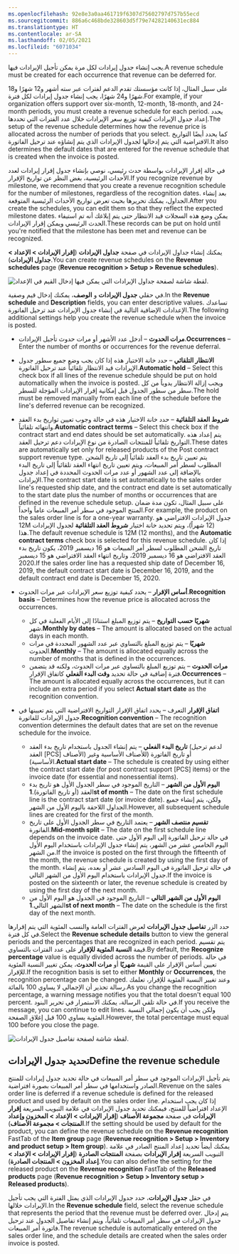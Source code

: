 ```yaml
---
ms.openlocfilehash: 92e8e3a0aa461719f6307d75602797d757b55ecd
ms.sourcegitcommit: 886a6c468bde328603d5f79e74282140631ec884
ms.translationtype: HT
ms.contentlocale: ar-SA
ms.lasthandoff: 02/05/2021
ms.locfileid: "6071034"
---
```

<span data-ttu-id="05d61-101">يجب إنشاء جدول إيرادات لكل مرة يمكن تأجيل الإيرادات فيها.</span><span class="sxs-lookup"><span data-stu-id="05d61-101">A revenue schedule must be created for each occurrence that revenue can be deferred for.</span></span> 

<span data-ttu-id="05d61-102">على سبيل المثال، إذا كانت مؤسستك تقدم الدعم لفترات عبر سته أشهر و12 شهرًا و18 شهرًا و24 شهرًا، يجب إنشاء جدول إيرادات لكل فترة.</span><span class="sxs-lookup"><span data-stu-id="05d61-102">For example, if your organization offers support over six-month, 12-month, 18-month, and 24-month periods, you must create a revenue schedule for each period.</span></span> <span data-ttu-id="05d61-103">يحدد إعداد جدول الإيرادات كيفية توزيع سعر الإيرادات خلال عدد الفترات التي تحددها.</span><span class="sxs-lookup"><span data-stu-id="05d61-103">The setup of the revenue schedule determines how the revenue price is allocated across the number of periods that you select.</span></span> <span data-ttu-id="05d61-104">كما يحدد أيضًا التواريخ الافتراضية التي يتم إدخالها لجدول الإيرادات الذي يتم إنشاؤه عند ترحيل الفاتورة.</span><span class="sxs-lookup"><span data-stu-id="05d61-104">It also determines the default dates that are entered for the revenue schedule that is created when the invoice is posted.</span></span>

<span data-ttu-id="05d61-105">في حالة إقرار الإيرادات بواسطة حدث رئيسي، نوصي بإنشاء جدول إقرار إيرادات لعدد الأحداث الرئيسية، بغض النظر عن تواريخ الإقرار.</span><span class="sxs-lookup"><span data-stu-id="05d61-105">If you recognize revenue by milestone, we recommend that you create a revenue recognition schedule for the number of milestones, regardless of the recognition dates.</span></span> <span data-ttu-id="05d61-106">بعد إنشاء الجداول، يمكنك تحريرها بحيث تعرض تواريخ الأحداث الرئيسية المتوقعة.</span><span class="sxs-lookup"><span data-stu-id="05d61-106">After you create the schedules, you can edit them so that they reflect the expected milestone dates.</span></span> <span data-ttu-id="05d61-107">يمكن وضع هذه السجلات قيد الانتظار حتى يتم إبلاغك أنه تم استيفاء الحدث الرئيسي ويمكن إقرار الإيرادات.</span><span class="sxs-lookup"><span data-stu-id="05d61-107">These records can be put on hold until you're notified that the milestone has been met and revenue can be recognized.</span></span>

<span data-ttu-id="05d61-108">يمكنك إنشاء جداول الإيرادات في صفحة **جداول الإيرادات** (**إقرار الإيرادات > الإعداد > جداول الإيرادات**).</span><span class="sxs-lookup"><span data-stu-id="05d61-108">You can create revenue schedules on the **Revenue schedules** page (**Revenue recognition > Setup > Revenue schedules**).</span></span>

![لقطة شاشة لصفحة جداول الإيرادات التي يمكن فيها إدخال القيم في الإعداد.](../media/revenue-schedules.png)

<span data-ttu-id="05d61-110">في حقلي **جدول الإيرادات** و **الوصف**، يمكنك إدخال قيم وصفية.</span><span class="sxs-lookup"><span data-stu-id="05d61-110">In the **Revenue schedule** and **Description** fields, you can enter descriptive values.</span></span> <span data-ttu-id="05d61-111">تساعدك الإعدادات الإضافية التالية في إنشاء جدول الإيرادات عند ترحيل الفاتورة.</span><span class="sxs-lookup"><span data-stu-id="05d61-111">The following additional settings help you create the revenue schedule when the invoice is posted.</span></span>

- <span data-ttu-id="05d61-112">**مرات الحدوث** – أدخل عدد الأشهر أو مرات حدوث تأجيل الإيرادات.</span><span class="sxs-lookup"><span data-stu-id="05d61-112">**Occurrences** – Enter the number of months or occurrences for the revenue deferral.</span></span>
- <span data-ttu-id="05d61-113">**الانتظار التلقائي** – حدد خانة الاختيار هذه إذا كان يجب وضع جميع سطور جدول الإيرادات قيد الانتظار تلقائياً عند ترحيل الفاتورة.</span><span class="sxs-lookup"><span data-stu-id="05d61-113">**Automatic hold** – Select this check box if all lines of the revenue schedule should be put on hold automatically when the invoice is posted.</span></span> <span data-ttu-id="05d61-114">ويجب إزالة الانتظار يدوياً من كل سطر من سطور الجدول قبل إمكانية إقرار الإيرادات المؤجلة للسطر.</span><span class="sxs-lookup"><span data-stu-id="05d61-114">The hold must be removed manually from each line of the schedule before the line's deferred revenue can be recognized.</span></span>
- <span data-ttu-id="05d61-115">**شروط العقد التلقائية** – حدد خانة الاختيار هذه في حالة وجوب تعيين تواريخ بدء العقد وانتهائه تلقائياً.</span><span class="sxs-lookup"><span data-stu-id="05d61-115">**Automatic contract terms** – Select this check box if the contract start and end dates should be set automatically.</span></span> <span data-ttu-id="05d61-116">يتم إعداد هذه التواريخ تلقائياً للمنتجات الصادرة من نوع الإيرادات دعم ترحيل العقد.</span><span class="sxs-lookup"><span data-stu-id="05d61-116">These dates are automatically set only for released products of the Post contract support revenue type.</span></span> <span data-ttu-id="05d61-117">يتم تعيين تاريخ بدء العقد تلقائياً إلى تاريخ الشحن المطلوب لسطر أمر المبيعات، ويتم تعيين تاريخ انتهاء العقد تلقائياً إلى تاريخ البدء بالإضافة إلى عدد الشهور أو عدد مرات الحدوث المحددة في إعداد جدول الإيرادات.</span><span class="sxs-lookup"><span data-stu-id="05d61-117">The contract start date is set automatically to the sales order line's requested ship date, and the contract end date is set automatically to the start date plus the number of months or occurrences that are defined in the revenue schedule setup.</span></span> <span data-ttu-id="05d61-118">على سبيل المثال، تكون مدة ضمان المنتج الموجود في سطر أمر المبيعات عاماً واحداً.</span><span class="sxs-lookup"><span data-stu-id="05d61-118">For example, the product on the sales order line is for a one-year warranty.</span></span> <span data-ttu-id="05d61-119">جدول الإيرادات الافتراضي هو 12M ‏(12 شهراً)، ويتم تحديد خانة اختيار **شروط العقد التلقائية** لجدول الإيرادات هذا.</span><span class="sxs-lookup"><span data-stu-id="05d61-119">The default revenue schedule is 12M (12 months), and the **Automatic contract terms** check box is selected for this revenue schedule.</span></span> <span data-ttu-id="05d61-120">إذا كان تاريخ الشحن المطلوب لسطر أمر المبيعات هو 16 ديسمبر 2019، يكون تاريخ بدء العقد الافتراضي هو 16 ديسمبر 2019، وتاريخ انتهاء العقد الافتراضي هو 15 ديسمبر 2020.</span><span class="sxs-lookup"><span data-stu-id="05d61-120">If the sales order line has a requested ship date of December 16, 2019, the default contract start date is December 16, 2019, and the default contract end date is December 15, 2020.</span></span>
- <span data-ttu-id="05d61-121">**أساس الإقرار** – يحدد كيفية توزيع سعر الإيرادات عبر مرات الحدوث.</span><span class="sxs-lookup"><span data-stu-id="05d61-121">**Recognition basis** – Determines how the revenue price is allocated across the occurrences.</span></span>
    - <span data-ttu-id="05d61-122">**شهريًا حسب التواريخ** – يتم توزيع المبلغ استنادًا إلى الأيام الفعلية في كل شهر.</span><span class="sxs-lookup"><span data-stu-id="05d61-122">**Monthly by dates** – The amount is allocated based on the actual days in each month.</span></span>
    - <span data-ttu-id="05d61-123">**شهريًا** – يتم توزيع المبلغ بالتساوي عبر عدد الشهور المحددة في مرات الحدوث.</span><span class="sxs-lookup"><span data-stu-id="05d61-123">**Monthly** – The amount is allocated equally across the number of months that is defined in the occurrences.</span></span>
    - <span data-ttu-id="05d61-124">**مرات الحدوث** – يتم توزيع المبلغ بالتساوي عبر مرات الحدوث، ولكنه قد يتضمن فترة إضافية في حالة تحديد **وقت البدء الفعلي** كاتفاق الإقرار.</span><span class="sxs-lookup"><span data-stu-id="05d61-124">**Occurrences** – The amount is allocated equally across the occurrences, but it can include an extra period if you select **Actual start date** as the recognition convention.</span></span>
    
- <span data-ttu-id="05d61-125">**اتفاق الإقرار** التعرف – يحدد اتفاق الإقرار التواريخ الافتراضية التي يتم تعيينها في جدول الإيرادات للفاتورة.</span><span class="sxs-lookup"><span data-stu-id="05d61-125">**Recognition convention** – The recognition convention determines the default dates that are set on the revenue schedule for the invoice.</span></span>
    - <span data-ttu-id="05d61-126">**تاريخ البدء الفعلي** – يتم إنشاء الجدول باستخدام تاريخ بدء العقد (لدعم ترحيل العقد [PCS] الأصناف) أو تاريخ الفاتورة (للأصناف الأساسية وغير الأساسية).</span><span class="sxs-lookup"><span data-stu-id="05d61-126">**Actual start date** – The schedule is created by using either the contract start date (for post contract support [PCS] items) or the invoice date (for essential and nonessential items).</span></span>
    - <span data-ttu-id="05d61-127">**اليوم الأول من الشهر** – التاريخ الموجود في سطر الجدول الأول هو تاريخ بدء العقد (أو تاريخ الفاتورة).</span><span class="sxs-lookup"><span data-stu-id="05d61-127">**1st of month** – The date on the first schedule line is the contract start date (or invoice date).</span></span> <span data-ttu-id="05d61-128">ولكن، يتم إنشاء جميع الجداول اللاحقة باليوم الأول من الشهر.</span><span class="sxs-lookup"><span data-stu-id="05d61-128">However, all subsequent schedule lines are created for the first of the month.</span></span>
    - <span data-ttu-id="05d61-129">**تقسيم منتصف الشهر** – يعتمد التاريخ في سطر الجدول الأول على تاريخ الفاتورة.</span><span class="sxs-lookup"><span data-stu-id="05d61-129">**Mid-month split** – The date on the first schedule line depends on the invoice date.</span></span> <span data-ttu-id="05d61-130">في حالة ترحيل الفاتورة إلى اليوم الأول حتى اليوم الخامس عشر من الشهر، يتم إنشاء جدول الإيرادات باستخدام اليوم الأول من الشهر.</span><span class="sxs-lookup"><span data-stu-id="05d61-130">If the invoice is posted on the first through the fifteenth of the month, the revenue schedule is created by using the first day of the month.</span></span> <span data-ttu-id="05d61-131">في حالة ترحيل الفاتورة في اليوم السادس عشر أو بعده، يتم إنشاء جدول الإيرادات باستخدام اليوم الأول من الشهر التالي.</span><span class="sxs-lookup"><span data-stu-id="05d61-131">If the invoice is posted on the sixteenth or later, the revenue schedule is created by using the first day of the next month.</span></span>
    - <span data-ttu-id="05d61-132">**اليوم الأول من الشهر التالي** – التاريخ الموجود في الجدول هو اليوم الأول من الشهر التالي.</span><span class="sxs-lookup"><span data-stu-id="05d61-132">**1st of next month** – The date on the schedule is the first day of the next month.</span></span>

<span data-ttu-id="05d61-133">حدد الزر **تفاصيل جدول الإيرادات** لعرض الفترات العامة والنسب المئوية التي يتم إقرارها في كل فترة.</span><span class="sxs-lookup"><span data-stu-id="05d61-133">Select the **Revenue schedule details** button to view the general periods and the percentages that are recognized in each period.</span></span> <span data-ttu-id="05d61-134">يتم تقسيم قيمة **النسبة المئوية للإقرار** على عدد الفترات بالتساوي.</span><span class="sxs-lookup"><span data-stu-id="05d61-134">By default, the **Recognize percentage** value is equally divided across the number of periods.</span></span> <span data-ttu-id="05d61-135">في حالة تعيين أساس الإقرار على القيمة **شهريًا** أو **مرات الحدوث**، يمكن تغيير النسبة المئوية للإقرار.</span><span class="sxs-lookup"><span data-stu-id="05d61-135">If the recognition basis is set to either **Monthly** or **Occurrences**, the recognition percentage can be changed.</span></span> <span data-ttu-id="05d61-136">وعند تغيير النسبة المئوية للإقرار، تعلمك رسالة تحذير أن الإجمالي لا يساوي 100 بالمائة.</span><span class="sxs-lookup"><span data-stu-id="05d61-136">As you change the recognition percentage, a warning message notifies you that the total doesn't equal 100 percent.</span></span> <span data-ttu-id="05d61-137">في حالة تلقي الرسالة، يمكنك الاستمرار في تحرير البنود.</span><span class="sxs-lookup"><span data-stu-id="05d61-137">If you receive the message, you can continue to edit lines.</span></span> <span data-ttu-id="05d61-138">ولكن يجب أن يكون إجمالي النسبة المئوية يساوي 100 قبل إغلاق الصفحة.</span><span class="sxs-lookup"><span data-stu-id="05d61-138">However, the total percentage must equal 100 before you close the page.</span></span>

![لقطة شاشة لصفحة تفاصيل جدول الإيرادات.](../media/schedule-details.png)

## <a name="define-the-revenue-schedule"></a><span data-ttu-id="05d61-140">تحديد جدول الإيرادات</span><span class="sxs-lookup"><span data-stu-id="05d61-140">Define the revenue schedule</span></span>

<span data-ttu-id="05d61-141">يتم تأجيل الإيرادات الموجود في سطر أمر المبيعات في حالة تحديد جدول إيرادات للمنتج الصادر واستخدامها في سطر أمر المبيعات بصورة افتراضية.</span><span class="sxs-lookup"><span data-stu-id="05d61-141">Revenue on the sales order line is deferred if a revenue schedule is defined for the released product and used by default on the sales order line.</span></span> <span data-ttu-id="05d61-142">إذا كان يجب استخدام الإعداد افتراضياً للمنتج، فيمكنك تحديد جدول الإيرادات في علامة التبويب السريعة **إقرار الإيرادات** في صفحة **مجموعة الأصناف** (**إقرار الإيرادات > الإعداد > المخزون وإعداد المنتجات > مجموعة الأصناف**).</span><span class="sxs-lookup"><span data-stu-id="05d61-142">If the setting should be used by default for the product, you can define the revenue schedule on the **Revenue recognition** FastTab of the **Item group** page (**Revenue recognition > Setup > Inventory and product setup > Item group**).</span></span> <span data-ttu-id="05d61-143">يمكنك أيضاً تحديد إعداد المنتج الصادر في علامة التبويب السريعة **إقرار الإيرادات** بصفحة **المنتجات الصادرة** (**إقرار الإيرادات > الإعداد > إعداد المخزون > المنتجات الصادرة**).</span><span class="sxs-lookup"><span data-stu-id="05d61-143">You can also define the setting for the released product on the **Revenue recognition** FastTab of the **Released products** page (**Revenue recognition > Setup > Inventory setup > Released products**).</span></span>

<span data-ttu-id="05d61-144">في حقل **جدول الإيرادات**، حدد جدول الإيرادات الذي يمثل الفترة التي يجب تأجيل الإيرادات خلالها.</span><span class="sxs-lookup"><span data-stu-id="05d61-144">In the **Revenue schedule** field, select the revenue schedule that represents the period that the revenue must be deferred over.</span></span> <span data-ttu-id="05d61-145">يتم إدخال جدول الإيرادات في سطر أمر المبيعات تلقائياً، ويتم إنشاء تفاصيل الجدول عند ترحيل فاتورة أمر المبيعات.</span><span class="sxs-lookup"><span data-stu-id="05d61-145">The revenue schedule is automatically entered on the sales order line, and the schedule details are created when the sales order invoice is posted.</span></span>
